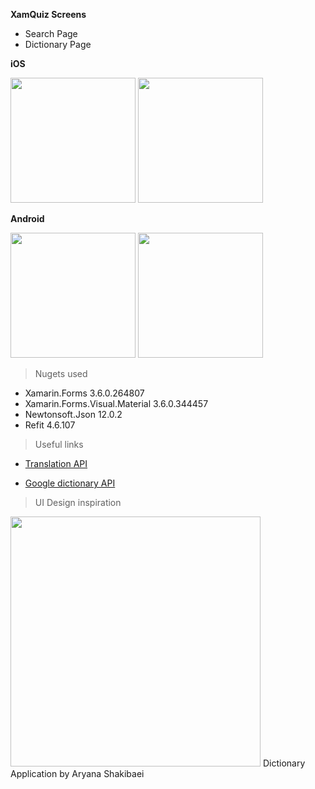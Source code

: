 **XamQuiz Screens**

- Search Page
- Dictionary Page

**iOS**

<img src="https://i.imgur.com/StLPujv.jpg" width="200"> <img src="https://i.imgur.com/o2ATjel.png" width="200">


**Android**

<img src="https://i.imgur.com/faN2yIY.png" width="200"> <img src="https://i.imgur.com/SLLE0Z0.png" width="200">





> Nugets used

- Xamarin.Forms 3.6.0.264807
- Xamarin.Forms.Visual.Material 3.6.0.344457
- Newtonsoft.Json 12.0.2
- Refit 4.6.107


> Useful links

- <a href="https://rapidapi.com/systran/api/systran-io-translation-and-nlp">Translation API</a>

- <a href="https://googledictionaryapi.eu-gb.mybluemix.net/">Google dictionary API</a>


> UI Design inspiration

<img src="https://cdn.dribbble.com/users/142973/screenshots/2778265/dictionary-application.png" width="400">
Dictionary Application
by Aryana Shakibaei
